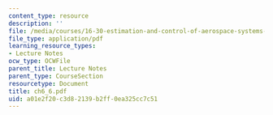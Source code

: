 ```yaml
---
content_type: resource
description: ''
file: /media/courses/16-30-estimation-and-control-of-aerospace-systems-spring-2004/a01e2f20c3d82139b2ff0ea325cc7c51_ch6_6.pdf
file_type: application/pdf
learning_resource_types:
- Lecture Notes
ocw_type: OCWFile
parent_title: Lecture Notes
parent_type: CourseSection
resourcetype: Document
title: ch6_6.pdf
uid: a01e2f20-c3d8-2139-b2ff-0ea325cc7c51
---
```

